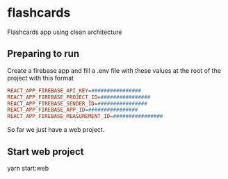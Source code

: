 # flashcards

Flashcards app using clean architecture

## Preparing to run

Create a firebase app and fill a .env file with these values at the root of the project with this format

```ini
REACT_APP_FIREBASE_API_KEY=################
REACT_APP_FIREBASE_PROJECT_ID=################
REACT_APP_FIREBASE_SENDER_ID=################
REACT_APP_FIREBASE_APP_ID=################
REACT_APP_FIREBASE_MEASUREMENT_ID=################
```

So far we just have a web project.

## Start web project

yarn start:web
